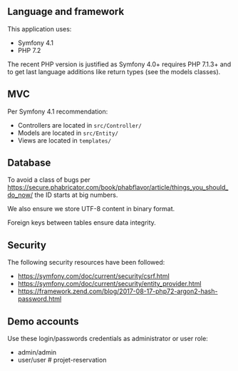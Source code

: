 ## Language and framework

This application uses:
* Symfony 4.1
* PHP 7.2

The recent PHP version is justified
as Symfony 4.0+ requires PHP 7.1.3+
and to get last language additions
like return types (see the models classes).
  
## MVC

Per Symfony 4.1 recommendation:

* Controllers are located in `src/Controller/`
* Models are located in `src/Entity/`
* Views are located in `templates/`

## Database

To avoid a class of bugs per https://secure.phabricator.com/book/phabflavor/article/things_you_should_do_now/
the ID starts at big numbers.

We also ensure we store UTF-8 content in binary format.

Foreign keys between tables ensure data integrity.

## Security

The following security resources have been followed:

* ­https://symfony.com/doc/current/security/csrf.html
* https://symfony.com/doc/current/security/entity_provider.html
* https://framework.zend.com/blog/2017-08-17-php72-argon2-hash-password.html
## Demo accounts

Use these login/passwords credentials as administrator or user role:

* admin/admin
* user/user
#   p r o j e t - r e s e r v a t i o n  
 